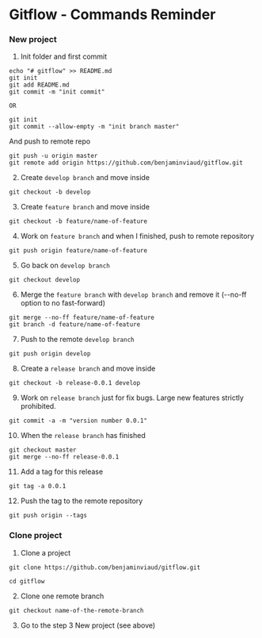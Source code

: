 # Gitflow - Commands Reminder

### New project
1) Init folder and first commit
```
echo "# gitflow" >> README.md
git init
git add README.md
git commit -m "init commit"

OR

git init
git commit --allow-empty -m "init branch master"
```
And push to remote repo
```
git push -u origin master
git remote add origin https://github.com/benjaminviaud/gitflow.git
```

2) Create `develop branch` and move inside
```
git checkout -b develop
```

3) Create `feature branch` and move inside
```
git checkout -b feature/name-of-feature
```

4) Work on `feature branch` and when I finished, push to remote repository
```
git push origin feature/name-of-feature
```

5) Go back on `develop branch`
```
git checkout develop
```

6) Merge the `feature branch` with `develop branch`  and remove it
(--no-ff option to no fast-forward)
```
git merge --no-ff feature/name-of-feature
git branch -d feature/name-of-feature
```
7) Push to the remote `develop branch`
```
git push origin develop
```

8) Create a `release branch` and move inside
```
git checkout -b release-0.0.1 develop
```

9) Work on `release branch` just for fix bugs. Large new features strictly prohibited.
```
git commit -a -m "version number 0.0.1"
```

10) When the `release branch` has finished
```
git checkout master
git merge --no-ff release-0.0.1
```

11) Add a tag for this release
```
git tag -a 0.0.1
```
12) Push the tag to the remote repository
```
git push origin --tags
```

### Clone project

1) Clone a project
```
git clone https://github.com/benjaminviaud/gitflow.git

cd gitflow
```

2) Clone one remote branch
```
git checkout name-of-the-remote-branch
```

3) Go to the step 3 New project (see above)
